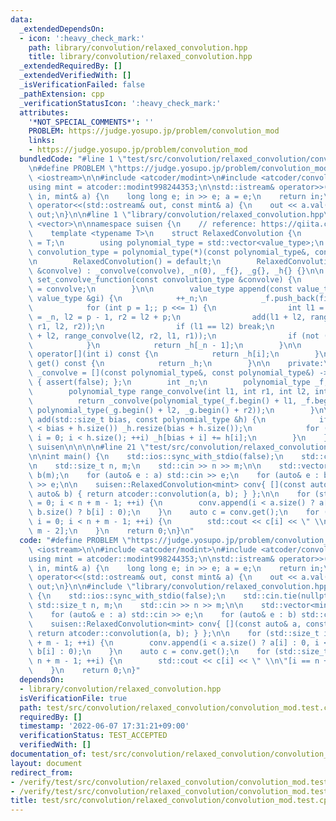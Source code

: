 ```yaml
---
data:
  _extendedDependsOn:
  - icon: ':heavy_check_mark:'
    path: library/convolution/relaxed_convolution.hpp
    title: library/convolution/relaxed_convolution.hpp
  _extendedRequiredBy: []
  _extendedVerifiedWith: []
  _isVerificationFailed: false
  _pathExtension: cpp
  _verificationStatusIcon: ':heavy_check_mark:'
  attributes:
    '*NOT_SPECIAL_COMMENTS*': ''
    PROBLEM: https://judge.yosupo.jp/problem/convolution_mod
    links:
    - https://judge.yosupo.jp/problem/convolution_mod
  bundledCode: "#line 1 \"test/src/convolution/relaxed_convolution/convolution_mod.test.cpp\"\
    \n#define PROBLEM \"https://judge.yosupo.jp/problem/convolution_mod\"\n\n#include\
    \ <iostream>\n\n#include <atcoder/modint>\n#include <atcoder/convolution>\n\n\
    using mint = atcoder::modint998244353;\n\nstd::istream& operator>>(std::istream&\
    \ in, mint& a) {\n    long long e; in >> e; a = e;\n    return in;\n}\n\nstd::ostream&\
    \ operator<<(std::ostream& out, const mint& a) {\n    out << a.val();\n    return\
    \ out;\n}\n\n#line 1 \"library/convolution/relaxed_convolution.hpp\"\n\n\n\n#include\
    \ <vector>\n\nnamespace suisen {\n    // reference: https://qiita.com/Kiri8128/items/1738d5403764a0e26b4c\n\
    \    template <typename T>\n    struct RelaxedConvolution {\n        using value_type\
    \ = T;\n        using polynomial_type = std::vector<value_type>;\n        using\
    \ convolution_type = polynomial_type(*)(const polynomial_type&, const polynomial_type&);\n\
    \n        RelaxedConvolution() = default;\n        RelaxedConvolution(const convolution_type\
    \ &convolve) : _convolve(convolve), _n(0), _f{}, _g{}, _h{} {}\n\n        void\
    \ set_convolve_function(const convolution_type &convolve) {\n            _convolve\
    \ = convolve;\n        }\n\n        value_type append(const value_type &fi, const\
    \ value_type &gi) {\n            ++_n;\n            _f.push_back(fi), _g.push_back(gi);\n\
    \            for (int p = 1;; p <<= 1) {\n                int l1 = _n - p, r1\
    \ = _n, l2 = p - 1, r2 = l2 + p;\n                add(l1 + l2, range_convolve(l1,\
    \ r1, l2, r2));\n                if (l1 == l2) break;\n                add(l1\
    \ + l2, range_convolve(l2, r2, l1, r1));\n                if (not (_n & p)) break;\n\
    \            }\n            return _h[_n - 1];\n        }\n\n        const value_type&\
    \ operator[](int i) const {\n            return _h[i];\n        }\n        polynomial_type\
    \ get() const {\n            return _h;\n        }\n\n    private:\n        convolution_type\
    \ _convolve = [](const polynomial_type&, const polynomial_type&) -> polynomial_type\
    \ { assert(false); };\n        int _n;\n        polynomial_type _f, _g, _h;\n\n\
    \        polynomial_type range_convolve(int l1, int r1, int l2, int r2) {\n  \
    \          return _convolve(polynomial_type(_f.begin() + l1, _f.begin() + r1),\
    \ polynomial_type(_g.begin() + l2, _g.begin() + r2));\n        }\n\n        void\
    \ add(std::size_t bias, const polynomial_type &h) {\n            if (_h.size()\
    \ < bias + h.size()) _h.resize(bias + h.size());\n            for (std::size_t\
    \ i = 0; i < h.size(); ++i) _h[bias + i] += h[i];\n        }\n    };\n} // namespace\
    \ suisen\n\n\n\n#line 21 \"test/src/convolution/relaxed_convolution/convolution_mod.test.cpp\"\
    \n\nint main() {\n    std::ios::sync_with_stdio(false);\n    std::cin.tie(nullptr);\n\
    \n    std::size_t n, m;\n    std::cin >> n >> m;\n\n    std::vector<mint> a(n),\
    \ b(m);\n    for (auto& e : a) std::cin >> e;\n    for (auto& e : b) std::cin\
    \ >> e;\n\n    suisen::RelaxedConvolution<mint> conv{ [](const auto& a, const\
    \ auto& b) { return atcoder::convolution(a, b); } };\n\n    for (std::size_t i\
    \ = 0; i < n + m - 1; ++i) {\n        conv.append(i < a.size() ? a[i] : 0, i <\
    \ b.size() ? b[i] : 0);\n    }\n    auto c = conv.get();\n    for (std::size_t\
    \ i = 0; i < n + m - 1; ++i) {\n        std::cout << c[i] << \" \\n\"[i == n +\
    \ m - 2];\n    }\n    return 0;\n}\n"
  code: "#define PROBLEM \"https://judge.yosupo.jp/problem/convolution_mod\"\n\n#include\
    \ <iostream>\n\n#include <atcoder/modint>\n#include <atcoder/convolution>\n\n\
    using mint = atcoder::modint998244353;\n\nstd::istream& operator>>(std::istream&\
    \ in, mint& a) {\n    long long e; in >> e; a = e;\n    return in;\n}\n\nstd::ostream&\
    \ operator<<(std::ostream& out, const mint& a) {\n    out << a.val();\n    return\
    \ out;\n}\n\n#include \"library/convolution/relaxed_convolution.hpp\"\n\nint main()\
    \ {\n    std::ios::sync_with_stdio(false);\n    std::cin.tie(nullptr);\n\n   \
    \ std::size_t n, m;\n    std::cin >> n >> m;\n\n    std::vector<mint> a(n), b(m);\n\
    \    for (auto& e : a) std::cin >> e;\n    for (auto& e : b) std::cin >> e;\n\n\
    \    suisen::RelaxedConvolution<mint> conv{ [](const auto& a, const auto& b) {\
    \ return atcoder::convolution(a, b); } };\n\n    for (std::size_t i = 0; i < n\
    \ + m - 1; ++i) {\n        conv.append(i < a.size() ? a[i] : 0, i < b.size() ?\
    \ b[i] : 0);\n    }\n    auto c = conv.get();\n    for (std::size_t i = 0; i <\
    \ n + m - 1; ++i) {\n        std::cout << c[i] << \" \\n\"[i == n + m - 2];\n\
    \    }\n    return 0;\n}"
  dependsOn:
  - library/convolution/relaxed_convolution.hpp
  isVerificationFile: true
  path: test/src/convolution/relaxed_convolution/convolution_mod.test.cpp
  requiredBy: []
  timestamp: '2022-06-07 17:31:21+09:00'
  verificationStatus: TEST_ACCEPTED
  verifiedWith: []
documentation_of: test/src/convolution/relaxed_convolution/convolution_mod.test.cpp
layout: document
redirect_from:
- /verify/test/src/convolution/relaxed_convolution/convolution_mod.test.cpp
- /verify/test/src/convolution/relaxed_convolution/convolution_mod.test.cpp.html
title: test/src/convolution/relaxed_convolution/convolution_mod.test.cpp
---
```

